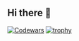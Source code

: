 ## Hi there 👋

<!--
**valevg/valevg** is a ✨ _special_ ✨ repository because its `README.md` (this file) appears on your GitHub profile.

Here are some ideas to get you started:

- 🔭 I’m currently working on ...
- 🌱 I’m currently learning ...
- 👯 I’m looking to collaborate on ...
- 🤔 I’m looking for help with ...
- 💬 Ask me about ...
- 📫 How to reach me: ...
- 😄 Pronouns: ...
- ⚡ Fun fact: ...
-->
[![Codewars](https://www.codewars.com/users/valevg/badges/large)](https://www.codewars.com/users/valevg)
[![trophy](https://github-profile-trophy.vercel.app/?username=valevg&theme=onedark)](https://github.com/ryo-ma/github-profile-trophy)
